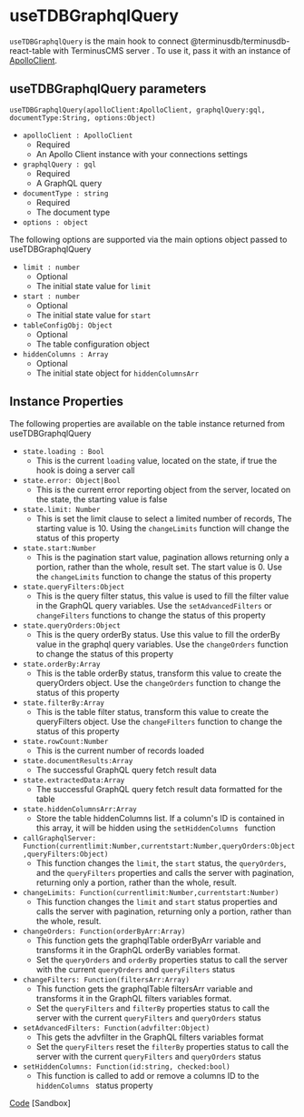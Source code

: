 # useTDBGraphqlQuery
`useTDBGraphqlQuery` is the main hook to connect @terminusdb/terminusdb-react-table with TerminusCMS server . To use it, pass it with an instance of [ApolloClient](https://www.apollographql.com/docs/react/).

## useTDBGraphqlQuery parameters
   `useTDBGraphqlQuery(apolloClient:ApolloClient, graphqlQuery:gql, documentType:String, options:Object)`
 - `apolloClient : ApolloClient` 
   - Required
   - An Apollo Client instance with your connections settings
- `graphqlQuery : gql`
   - Required
   - A GraphQL query
- `documentType : string`
   - Required
   - The document type
-  `options : object `

The following options are supported via the main options object passed to useTDBGraphqlQuery
   - `limit : number`
      - Optional
      - The initial state value for `limit `
   - `start : number`
      - Optional
      - The initial state value for `start `
   - `tableConfigObj: Object`
      - Optional
      - The table configuration object
   - `hiddenColumns : Array`
      - Optional
      - The initial state object for `hiddenColumnsArr`  
  
  ## Instance Properties  
  
  The following properties are available on the table instance returned from useTDBGraphqlQuery
  
 - `state.loading : Bool` 
	 -  This is the current  `loading`  value, located on the state, if true the hook is doing a server call
 - `state.error: Object|Bool`
	 - This is the current error reporting object from the server, located on the state, the starting value is false
 - `state.limit: Number`
	 - This is set the limit clause to select a limited number of records, The starting value is 10. Using the `changeLimits` function will change the status of this property
 - `state.start:Number`
	 - This is the pagination start value, pagination allows returning only a portion, rather than the whole, result set. The start value is 0. Use the `changeLimits` function to change the status of this property
 - `state.queryFilters:Object`
	 - This is the query filter status, this value is used to fill the filter value in the GraphQL query variables. Use the `setAdvancedFilters` or `changeFilters` functions to change the status of this property
 - `state.queryOrders:Object`
	 - This is the query orderBy status. Use this value to fill the orderBy value in the graphql query variables. Use the `changeOrders` function to change the status of this property
 - `state.orderBy:Array`
   	 - This is the table orderBy status, transform this value to create the queryOrders object. Use the `changeOrders` function to change the status of this property
 - `state.filterBy:Array`
	 - This is the table filter status, transform this value to create the queryFilters object. Use the `changeFilters` function to change the status of this property
 - `state.rowCount:Number`
  	 - This is the current number of records loaded
 - `state.documentResults:Array`
  	 - The successful GraphQL query fetch result data
 - `state.extractedData:Array`
  	 - The successful GraphQL query fetch result data formatted for the table 
 - `state.hiddenColumnsArr:Array`
  	 - Store the table hiddenColumns list. If a column's ID is contained in this array, it will be hidden using the `setHiddenColumns ` function
 - `callGraphqlServer: Function(currentlimit:Number,currentstart:Number,queryOrders:Object,queryFilters:Object)`
	 - This function changes the `limit`, the `start` status, the `queryOrders`, and the `queryFilters` properties and calls the server with pagination, returning only a portion, rather than the whole, result.
 - `changeLimits: Function(currentlimit:Number,currentstart:Number)`
	 - This function changes the `limit` and `start` status properties and calls the server with pagination, returning only a portion, rather than the whole, result.
 - `changeOrders: Function(orderByArr:Array)`
	 - This function gets the graphqlTable orderByArr variable and transforms it in the GraphQL orderBy variables format.
	 - Set the `queryOrders` and `orderBy` properties status to call the server with the current `queryOrders` and `queryFilters` status
 - `changeFilters: Function(filtersArr:Array)`
	 - This function gets the graphqlTable filtersArr variable and transforms it in the GraphQL filters variables format.
	 - Set the `queryFilters` and `filterBy` properties status to call the server with the current `queryFilters` and `queryOrders` status 
 - `setAdvancedFilters: Function(advfilter:Object)`
	 - This gets the advfilter in the GraphQL filters variables format
	 - Set the `queryFilters` reset the `filterBy` properties status to call the server with the current `queryFilters` and `queryOrders` status 
 - `setHiddenColumns: Function(id:string, checked:bool)`
 	 - This function is called to add or remove a columns ID to the `hiddenColumns ` status property
 
	
[Code](..)
[Sandbox]

